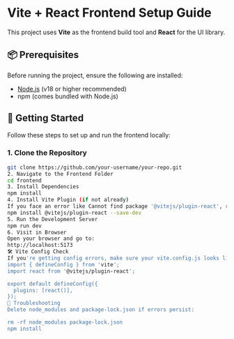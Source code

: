# Vite + React Frontend Setup Guide

This project uses **Vite** as the frontend build tool and **React** for the UI library.

## 📦 Prerequisites

Before running the project, ensure the following are installed:

- [Node.js](https://nodejs.org/) (v18 or higher recommended)
- npm (comes bundled with Node.js)

## 🚀 Getting Started

Follow these steps to set up and run the frontend locally:

### 1. Clone the Repository

```bash
git clone https://github.com/your-username/your-repo.git
2. Navigate to the Frontend Folder
cd frontend
3. Install Dependencies
npm install
4. Install Vite Plugin (if not already)
If you face an error like Cannot find package '@vitejs/plugin-react', run:
npm install @vitejs/plugin-react --save-dev
5. Run the Development Server
npm run dev
6. Visit in Browser
Open your browser and go to:
http://localhost:5173
🛠️ Vite Config Check
If you're getting config errors, make sure your vite.config.js looks like:
import { defineConfig } from 'vite';
import react from '@vitejs/plugin-react';

export default defineConfig({
  plugins: [react()],
});
🧹 Troubleshooting
Delete node_modules and package-lock.json if errors persist:

rm -rf node_modules package-lock.json
npm install
